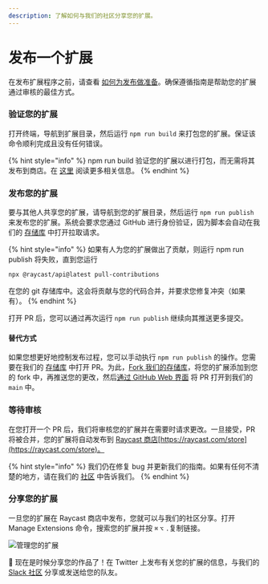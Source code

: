 ```yaml
---
description: 了解如何与我们的社区分享您的扩展。
---
```


# 发布一个扩展

在发布扩展程序之前，请查看 [如何为发布做准备](https://developers.raycast.com/basics/prepare-an-extension-for-store)。确保遵循指南是帮助您的扩展通过审核的最佳方式。

### 验证您的扩展

打开终端，导航到扩展目录，然后运行 ​​`npm run build` 来打包您的扩展。保证该命令顺利完成且没有任何错误。

{% hint style="info" %}
npm run build 验证您的扩展以进行打包，而无需将其发布到商店。在 [这里](https://developers.raycast.com/information/tools/cli#build) 阅读更多相关信息。
{% endhint %}

### 发布您的扩展

要与其他人共享您的扩展，请导航到您的扩展目录，然后运行 `​​npm run publish` 来发布您的扩展。系统会要求您通过 GitHub 进行身份验证，因为脚本会自动在我们的 [存储库](https://github.com/raycast/extensions) 中打开拉取请求。

{% hint style="info" %}
如果有人为您的扩展做出了贡献，则运行 npm run publish 将失败，直到您运行

```bash
npx @raycast/api@latest pull-contributions
```

在您的 git 存储库中。这会将贡献与您的代码合并，并要求您修复冲突（如果有）。
{% endhint %}

打开 PR 后，您可以通过再次运行 `npm run publish` 继续向其推送更多提交。

#### 替代方式

如果您想更好地控制发布过程，您可以手动执行 `npm run publish` 的操作。您需要在我们的 [存储库](https://github.com/raycast/extensions) 中打开 PR。为此，[Fork 我们的存储库](https://docs.github.com/en/get-started/quickstart/fork-a-repo)，将您的扩展添加到您的 fork 中，再推送您的更改，然后[通过 GitHub Web 界面](https://docs.github.com/en/github/collaborating-with-pull-requests/proposing-changes-to-your-work-with-pull-requests/creating-a-pull-request-from-a-fork) 将 PR 打开到我们的 `main` 中。

### 等待审核

在您打开一个 PR 后，我们将审核您的扩展并在需要时请求更改。一旦接受，PR 将被合并，您的扩展将自动发布到 [Raycast 商店](https://raycast.com/store)[https://raycast.com/store](https://raycast.com/store)。

{% hint style="info" %}
我们仍在修复 bug 并更新我们的指南。如果有任何不清楚的地方，请在我们的 [社区](https://raycast.com/community) 中告诉我们。
{% endhint %}

### 分享您的扩展

一旦您的扩展在 Raycast 商店中发布，您就可以与我们的社区分享。打开 Manage Extensions 命令，搜索您的扩展并按 `⌘` `⌥` `.`复制链接。

![管理您的扩展](../.gitbook/assets/basics-manage-extensions.png)

🚀 现在是时候分享您的作品了！在 Twitter 上发布有关您的扩展的信息，与我们的 [Slack 社区](https://raycast.com/community) 分享或发送给您的队友。
